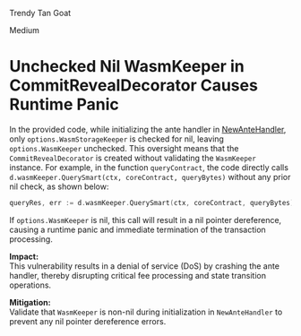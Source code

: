 Trendy Tan Goat

Medium

# Unchecked Nil WasmKeeper in CommitRevealDecorator Causes Runtime Panic

In the provided code, while initializing the ante handler in [NewAnteHandler](https://github.com/sherlock-audit/2024-12-seda-protocol/blob/main/seda-chain/app/ante.go#L26-L41), only `options.WasmStorageKeeper` is checked for nil, leaving `options.WasmKeeper` unchecked. This oversight means that the `CommitRevealDecorator` is created without validating the `WasmKeeper` instance. For example, in the function `queryContract`, the code directly calls `d.wasmKeeper.QuerySmart(ctx, coreContract, queryBytes)` without any prior nil check, as shown below:  
```go
queryRes, err := d.wasmKeeper.QuerySmart(ctx, coreContract, queryBytes)
```
If `options.WasmKeeper` is nil, this call will result in a nil pointer dereference, causing a runtime panic and immediate termination of the transaction processing.

**Impact:**  
This vulnerability results in a denial of service (DoS) by crashing the ante handler, thereby disrupting critical fee processing and state transition operations.

**Mitigation:**  
Validate that `WasmKeeper` is non-nil during initialization in `NewAnteHandler` to prevent any nil pointer dereference errors.